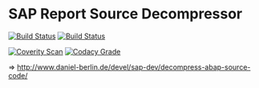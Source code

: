SAP Report Source Decompressor
==============================
[![Build Status](https://travis-ci.org/daberlin/sap-reposrc-decompressor.svg?branch=master)](https://travis-ci.org/daberlin/sap-reposrc-decompressor)
[![Build Status](https://ci.appveyor.com/api/projects/status/github/daberlin/sap-reposrc-decompressor?svg=true)](https://ci.appveyor.com/project/daberlin/sap-reposrc-decompressor)

[![Coverity Scan](https://scan.coverity.com/projects/11453/badge.svg)](https://scan.coverity.com/projects/daberlin-sap-reposrc-decompressor)
[![Codacy Grade](https://api.codacy.com/project/badge/Grade/299258caf390475991109db67d7a3210)](https://www.codacy.com/app/daberlin/sap-reposrc-decompressor)

&rArr; http://www.daniel-berlin.de/devel/sap-dev/decompress-abap-source-code/
